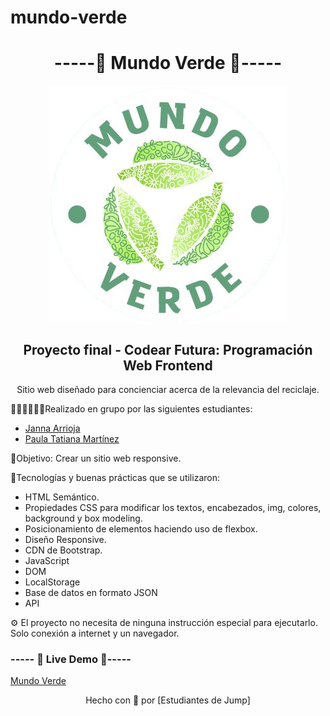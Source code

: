 # mundo-verde

<h1 align="center"> -----🍃 Mundo Verde 🍃----- </h1>
<p align="center"><img src="img/logo.png" align="center"/></p>

<h2 align="center">Proyecto final - Codear Futura: Programación Web Frontend</h2>
<p align="center">Sitio web diseñado para concienciar acerca de la relevancia del reciclaje.</p>

👩🏻‍💻👩🏻‍💻Realizado en grupo por las siguientes estudiantes:

- [Janna Arrioja](https://github.com/jannaca)
- [Paula Tatiana Martínez](https://github.com/PaulaMartinezING)

📌Objetivo:
Crear un sitio web responsive.

🎨Tecnologías y buenas prácticas que se utilizaron:

- HTML Semántico.
- Propiedades CSS para modificar los textos, encabezados, img, colores, background y box modeling.
- Posicionamiento de elementos haciendo uso de flexbox.
- Diseño Responsive.
- CDN de Bootstrap.
- JavaScript
- DOM
- LocalStorage
- Base de datos en formato JSON
- API

⚙ El proyecto no necesita de ninguna instrucción especial para ejecutarlo.
Solo conexión a internet y un navegador.

<h3> ----- 🌱 Live Demo 🌱----- </h3>

[Mundo Verde](https://jannaca.github.io/mundo-verde/)

<p align="center">Hecho con 💜 por [Estudiantes de Jump] </p>
